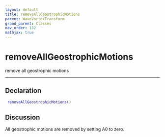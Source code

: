 ```yaml
---
layout: default
title: removeAllGeostrophicMotions
parent: WaveVortexTransform
grand_parent: Classes
nav_order: 132
mathjax: true
---
```


#  removeAllGeostrophicMotions

remove all geostrophic motions


---

## Declaration
```matlab
 removeAllGeostrophicMotions()
```
## Discussion

  All geostrophic motions are removed by setting A0 to zero.
    

